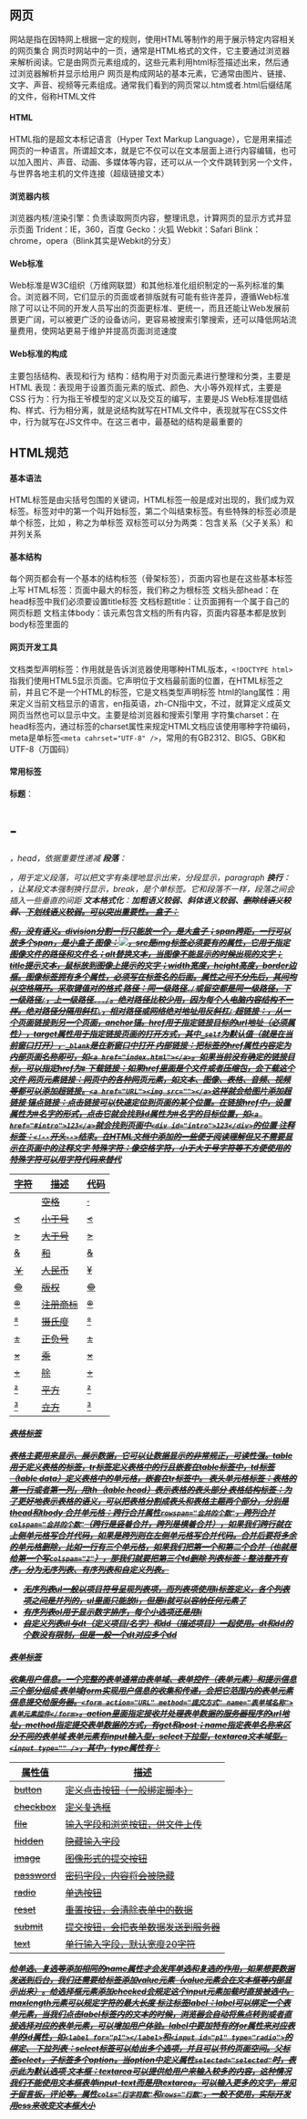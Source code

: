 ## 网页
网站是指在因特网上根据一定的规则，使用HTML等制作的用于展示特定内容相关的网页集合
网页时网站中的一页，通常是HTML格式的文件，它主要通过浏览器来解析阅读。它是由网页元素组成的，这些元素利用html标签描述出来，然后通过浏览器解析并显示给用户
网页是构成网站的基本元素，它通常由图片、链接、文字、声音、视频等元素组成。通常我们看到的网页常以.htm或者.html后缀结尾的文件，俗称HTML文件
#### HTML
HTML指的是超文本标记语言（Hyper Text Markup Language），它是用来描述网页的一种语言。所谓超文本，就是它不仅可以在文本层面上进行内容编辑，也可以加入图片、声音、动画、多媒体等内容，还可以从一个文件跳转到另一个文件，与世界各地主机的文件连接（超级链接文本）
#### 浏览器内核
浏览器内核/渲染引擎：负责读取网页内容，整理讯息，计算网页的显示方式并显示页面
Trident：IE，360，百度
Gecko：火狐
Webkit：Safari
Blink：chrome，opera（Blink其实是Webkit的分支）
#### Web标准
Web标准是W3C组织（万维网联盟）和其他标准化组织制定的一系列标准的集合。浏览器不同，它们显示的页面或者排版就有可能有些许差异，遵循Web标准除了可以让不同的开发人员写出的页面更标准、更统一，而且还能让Web发展前景更广阔，可以被更广泛的设备访问，更容易被搜索引擎搜索，还可以降低网站流量费用，使网站更易于维护并提高页面浏览速度
#### Web标准的构成
主要包括结构、表现和行为
结构：结构用于对页面元素进行整理和分类，主要是HTML
表现：表现用于设置页面元素的版式、颜色、大小等外观样式，主要是CSS
行为：行为指王爷模型的定义以及交互的编写，主要是JS
Web标准提倡结构、样式、行为相分离，就是说结构就写在HTML文件中，表现就写在CSS文件中，行为就写在JS文件中。在这三者中，最基础的结构是最重要的
## HTML规范
#### 基本语法
HTML标签是由尖括号包围的关键词，HTML标签一般是成对出现的，我们成为双标签。标签对中的第一个叫开始标签，第二个叫结束标签。有些特殊的标签必须是单个标签，比如
，称之为单标签
双标签可以分为两类：包含关系（父子关系）和并列关系
#### 基本结构
每个网页都会有一个基本的结构标签（骨架标签），页面内容也是在这些基本标签上写
HTML标签：页面中最大的标签，我们称之为根标签
文档头部head：在head标签中我们必须要设置title标签
文档标题title：让页面拥有一个属于自己的网页标题
文档主体body：该元素包含文档的所有内容，页面内容基本都是放到body标签里面的
#### 网页开发工具
文档类型声明标签：作用就是告诉浏览器使用哪种HTML版本，`<!DOCTYPE html>`指我们使用HTML5显示页面。它声明位于文档最前面的位置，在HTML标签之前，并且它不是一个HTML的标签，它是文档类型声明标签
html的lang属性：用来定义当前文档显示的语言，en指英语，zh-CN指中文，不过，就算定义成英文网页当然也可以显示中文。主要是给浏览器和搜索引擎用
字符集charset：在head标签内，通过<meta>标签的charset属性来规定HTML文档应该使用哪种字符编码，meta是单标签`<meta cahrset="UTF-8" />`，常用的有GB2312、BIG5、GBK和UTF-8（万国码）
#### 常用标签
**标题**：<h1> - <h6>，head，依据重要性递减
**段落**：<p>，用于定义段落，可以把文字有条理地显示出来，分段显示，paragraph
**换行**：
，让某段文本强制换行显示，break，是个单标签。它和段落不一样，段落之间会插入一些垂直的间距
**文本格式化**：<strong>加粗<b>语义较弱、<em>斜体<i>语义较弱、<del>删除线<s>语义较弱、<ins>下划线<u>语义较弱。可以突出重要性。
**盒子**：<div>和<span>，没有语义。division分割一行只能放一个，是大盒子；span跨距，一行可以放多个span，是小盒子
**图像**：<img src="URL" />，src是img标签必须要有的属性，它用于指定图像文件的路径和文件名；alt替换文本，当图像不能显示的时候出现的文字；title提示文本，鼠标放到图像上提示的文字；width宽度，height高度，border边框。图像标签拥有多个属性，必须写在标签名的后面。属性之间不分先后，其间均以空格隔开。采取键值对的格式
**路径**：同一级路径`./`或留空都是同一级路径，下一级路径`/`，上一级路径`.../`。绝对路径比较少用，因为每个人电脑内容结构不一样。绝对路径分隔用斜杠`\`，相对路径或网络绝对地址用反斜杠`/`
**超链接**：<a href="URL">，从一个页面链接到另一个页面，anchor锚。href用于指定链接目标的url地址（必须属性），target属性用于指定链接页面的打开方式，其中`_self`为默认值（就是在当前窗口打开），`_blank`是在新窗口中打开
**内部链接**：把<a>标签的href属性内容定为内部页面名称即可，如`<a href="index.html"></a>`。如果当前没有确定的链接目标，可以指定href为`#`
**下载链接**：如果href里面是个文件或者压缩包，会下载这个文件
**网页元素链接**：网页中的各种网页元素，如文本、图像、表格、音频、视频等都可以添加超链接。`<a href="URL"><img src=""></a>`这样就会给图片添加超链接
**锚点链接**：点击链接可以快速定位到页面的某个位置。在链接href中，设置属性为#名字的形式，点击它就会找到id属性为#名字的目标位置，如`<a href="#intro">123</a>`就会找到页面中`<div id="intro">123</div>`的位置
**注释标签**：`<!--`开头`-->`结束。在HTML文档中添加的一些便于阅读理解但又不需要显示在页面中的注释文字
**特殊字符**：像空格字符，小于大于号字符等不方便使用的特殊字符可以用字符代码来替代

| **字符** | **描述** | **代码** |
| --- | --- | --- |
|   | 空格 | &nbsp; |
| < | 小于号 | &lt; |
| > | 大于号 | &gt; |
| & | 和 | &amp; |
| ￥ | 人民币 | &yen; |
| © | 版权 | &copy; |
| ® | 注册商标 | &reg; |
| ° | 摄氏度 | &deg; |
| ± | 正负号 | &plusmn; |
| × | 乘 | &times; |
| ÷ | 除 | &divide; |
| ² | 平方 | &sup2; |
| ³ | 立方 | &sup3; |

#### 表格标签
表格主要用来显示、展示数据，它可以让数据显示的非常规正，可读性强。table用于定义表格的标签，tr标签定义表格中的行且嵌套在table标签中，td标签（table data）定义表格中的单元格，嵌套在tr标签中。
表头单元格标签：表格的第一行或者第一列，用th（table head）表示表格的表头部分
表格结构标签：为了更好地表示表格的语义，可以把表格分割成表头和表格主题两个部分，分别是thead和tbody
合并单元格：跨行合并属性`rowspan="合并的个数"`，跨列合并`colspan="合并的个数"`（跨行是竖着合并，跨列是横着合并），如果我们跨行就在上侧单元格写合并代码，如果是跨列则在左侧单元格写合并代码。合并后要将多余的单元格删除，比如一行有三个单元格，如果我们把第一个和第二个合并（也就是给第一个写`colspan="2"`），那我们就要把第三个td删除
列表标签：整洁整齐有序，分为无序列表、有序列表和自定义列表。

- 无序列表ul一般以项目符号呈现列表项，而列表项使用li标签定义，各个列表项之间是并列的，ul里面只能放li，但是li就可以容纳任何元素了
- 有序列表ol用于显示数字排序，每个小选项还是用li
- 自定义列表dl与dt（定义项目/名字）和dd（描述项目）一起使用。dt和dd的个数没有限制，但是一般一个dt对应多个dd
#### 表单标签
收集用户信息。一个完整的表单通常由表单域、表单控件（表单元素）和提示信息三个部分组成
表单域form实现用户信息的收集和传递，会把它范围内的表单元素信息提交给服务器。`<form action="URL" method="提交方式" name="表单域名称">表单元素控件</form>`。action里面指定接收并处理表单数据的服务器程序的url地址，method指定提交表单数据的方式，有get和post；name指定表单名称来区分不同的表单域
表单元素有input输入型，select下拉型，textarea文本域型。`<input type="" />`，其中，type属性有：

| **属性值** | **描述** |
| --- | --- |
| button | 定义点击按钮（一般绑定脚本） |
| checkbox | 定义复选框 |
| file | 输入字段和浏览按钮，供文件上传 |
| hidden | 隐藏输入字段 |
| image | 图像形式的提交按钮 |
| password | 密码字段，内容将会被隐藏 |
| radio | 单选按钮 |
| reset | 重置按钮，会清除表单中的数据 |
| submit | 提交按钮，会把表单数据发送到服务器 |
| text | 单行输入字段，默认宽度20字符 |

给单选、复选等添加相同的name属性才会发挥单选和复选的作用，如果想要数据发送到后台，我们还需要给标签添加value元素（value元素会在文本框等内部显示出来）。给选择框元素添加checked会规定这个input元素加载时直接被选中。maxlength元素可以规定字符的最大长度
标注标签label：label可以绑定一个表单元素，当我们点击label标签内的文本的时候，浏览器会自动将焦点转到或者直接选择对应的表单元素，可以增加用户体验。label中要加特有的for属性来对应表单的id属性，如`<label for="p1"></label>`和`<input id="p1" type="radio">`的绑定、
下拉列表：select标签可以给出多个选项，并且可以节约页面空间。父标签select，子标签多个option。当option中定义属性`selected="selected"`时，表示此为默认选项
文本框：textarea可以提供给用户来输入较多的内容，这种情况我们不能使用文本框表单input-text而是用textarea。可以输入更多的文字，常见于留言板，评论等。属性`cols="行字符数"`和`rows="行数"`，一般不使用，实际开发用css来改变文本框大小
